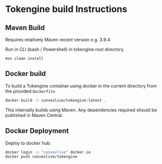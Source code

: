 # Tokengine build Instructions

## Maven Build

Requires relatively Maven recent version e.g. 3.9.4

Run in CLI (bash / Powershell) in tokengine root directory.

```
mvn clean install
```

## Docker build

To build a Tokengine container using docker in the current directory from the provided `Dockerfile`

```bash
docker build -t convexlive/tokengine:latest .
```

This internally builds using Maven. Any dependencies required should be published in Maven Central.

## Docker Deployment

Deploy to docker hub:

```bash
docker login -u "convexlive" docker.io
docker push convexlive/tokengine
```
